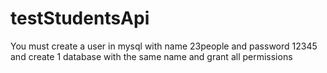 # testStudentsApi
You must create a user in mysql with name 23people and password 12345 and create 1 database with the same name and grant all permissions
